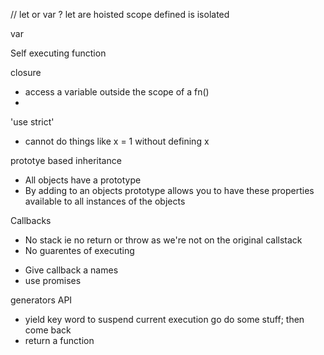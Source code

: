 // let or var ?
let are hoisted
 scope defined is isolated

var


 Self executing function


closure
 - access a variable outside the scope of a fn()
 -

'use strict'
 - cannot do things like x = 1 without defining x


prototye based inheritance

 - All objects have a prototype
 - By adding to an objects prototype allows you to have these properties available to all instances of the objects


Callbacks
 - No stack  ie no return or throw as we're not on the original callstack
 - No guarentes of executing
 + Give callback a names
 + use promises


 generators API
- yield key word to suspend current execution go do some stuff; then come back
- return a function
